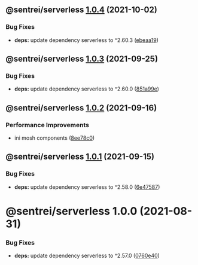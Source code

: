 ## @sentrei/serverless [1.0.4](https://github.com/sentrei/sentrei/compare/@sentrei/serverless@1.0.3...@sentrei/serverless@1.0.4) (2021-10-02)

### Bug Fixes

- **deps:** update dependency serverless to ^2.60.3 ([ebeaa19](https://github.com/sentrei/sentrei/commit/ebeaa198e04f86ff007248642cb8c566ae37f5b6))

## @sentrei/serverless [1.0.3](https://github.com/sentrei/sentrei/compare/@sentrei/serverless@1.0.2...@sentrei/serverless@1.0.3) (2021-09-25)

### Bug Fixes

- **deps:** update dependency serverless to ^2.60.0 ([851a99e](https://github.com/sentrei/sentrei/commit/851a99ea8b778cbb9c523d26dd2998df0e1ec3ae))

## @sentrei/serverless [1.0.2](https://github.com/sentrei/sentrei/compare/@sentrei/serverless@1.0.1...@sentrei/serverless@1.0.2) (2021-09-16)

### Performance Improvements

- ini mosh components ([8ee78c0](https://github.com/sentrei/sentrei/commit/8ee78c00d4c6aa2e16c53d2010179e060f797d09))

## @sentrei/serverless [1.0.1](https://github.com/sentrei/sentrei/compare/@sentrei/serverless@1.0.0...@sentrei/serverless@1.0.1) (2021-09-15)

### Bug Fixes

- **deps:** update dependency serverless to ^2.58.0 ([6e47587](https://github.com/sentrei/sentrei/commit/6e475874a6cd20f6e0cdbae548d1b244492c46d4))

# @sentrei/serverless 1.0.0 (2021-08-31)

### Bug Fixes

- **deps:** update dependency serverless to ^2.57.0 ([0760e40](https://github.com/sentrei/sentrei/commit/0760e40419ae350968040cc07fadd6dacb0ca4d3))

